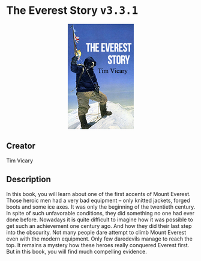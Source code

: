 
# The Everest Story <kbd>v3.3.1</kbd>

<center>
  <img src="./cover-1024.jpg"/>
</center>

## Creator
Tim Vicary

## Description
<p>In this book, you will learn about one of the first accents of Mount Everest. Those heroic men had a very bad equipment – only knitted jackets, forged boots and some ice axes. It was only the beginning of the twentieth century. In spite of such unfavorable conditions, they did something no one had ever done before. Nowadays it is quite difficult to imagine how it was possible to get such an achievement one century ago. And how they did their last step into the obscurity. Not many people dare attempt to climb Mount Everest even with the modern equipment. Only few daredevils manage to reach the top. It remains a mystery how these heroes really conquered Everest first. But in this book, you will find much compelling evidence.</p>

